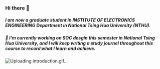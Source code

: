 ### Hi there 👋
##### I am now a graduate student in INSTITUTE OF ELECTRONICS ENGINEERING Department in National Tsing Hua University (NTHU).
##### 🔭 I’m currently working on SOC desgin this semester in National Tsing Hua University, and I will keep writing a study journel throughout this course to record what I learn and achieve.
![Uploading introduction.gif…]()

<!--
**zeus950068/zeus950068** is a ✨ _special_ ✨ repository because its `README.md` (this file) appears on your GitHub profile.

Here are some ideas to get you started:

- 🔭 I’m currently working on ...
- 🌱 I’m currently learning ...
- 👯 I’m looking to collaborate on ...
- 🤔 I’m looking for help with ...
- 💬 Ask me about ...
- 📫 How to reach me: ...
- 😄 Pronouns: ...
- ⚡ Fun fact: ...
-->
